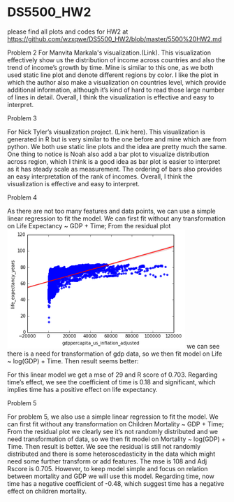 # DS5500_HW2
please find all plots and codes for HW2 at https://github.com/wzxqwe/DS5500_HW2/blob/master/5500%20HW2.md

Problem 2
For Manvita Markala's visualization.(Link). This visualization effectively show us the distribution of income across countries and also the trend of income’s growth by time. Mine is similar to this one, as we both used static line plot and denote different regions by color. I like the plot in which the author also make a visualization on countries level, which provide additional information, although it’s kind of hard to read those large number of lines in detail. Overall, I think the visualization is effective and easy to interpret.

Problem 3

For Nick Tyler’s visualization project. (Link here). This visualization is generated in R but is very similar to the one before and mine which are from python. We both use static line plots and the idea are pretty much the same. One thing to notice is Noah also add a bar plot to visualize distribution across region, which I think is a good idea as bar plot is easier to interpret as it has steady scale as measurement. The ordering of bars also provides an easy interpretation of the rank of incomes. Overall, I think the visualization is effective and easy to interpret.

Problem 4

As there are not too many features and data points, we can use a simple linear regression to fit the model. We can first fit without any transformation on Life Expectancy ~ GDP + Time; From the residual plot 
![alt text](https://github.com/wzxqwe/DS5500_HW2/blob/master/output_10_1.png)
we can see there is a need for transformation of gdp data, so we then fit model on Life ~ log(GDP) + Time. Then result seems better:

 For this linear model we get a mse of 29 and R score of 0.703.
Regarding time’s effect, we see the coefficient of time is 0.18 and significant, which implies time has a positive effect on life expectancy.



Problem 5

For problem 5, we also use a simple linear regression to fit the model. We can first fit without any transformation on Children Mortality ~ GDP + Time; 
From the residual plot we clearly see it’s not randomly distributed and we need transformation of data, so we then fit model on Mortality ~ log(GDP) + Time. Then result is better. We see the residual is still not randomly distributed and there is some heteroscedasticity in the data which might need some further transform or add features. The mse is 108 and Adj Rscore is 0.705. However, to keep model simple and focus on relation between mortality and GDP we will use this model. Regarding time, now time has a negative coefficient of -0.48, which suggest time has a negative effect on children mortality.
